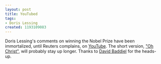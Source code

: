 ```yaml
---
layout: post
title: YouTubed
tags:
- Doris Lessing
created: 1193109083
---
```

Doris Lessing's comments on winning the Nobel Prize have been immortalized, until Reuters complains, on [YouTube](http://www.youtube.com/watch?v=vuBODHFBZ8k).  The short version, ["Oh Christ"](http://www.youtube.com/watch?v=6_qyvU6_7nE), will probably stay up longer.  Thanks to [David Baddiel](http://entertainment.timesonline.co.uk/tol/arts_and_entertainment/books/article2693740.ece) for the heads-up.

